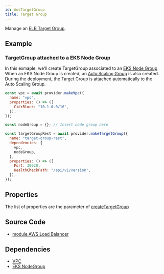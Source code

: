 ```yaml
---
id: AwsTargetGroup
title: Target Group
---
```


Manage an [ELB Target Group](https://docs.aws.amazon.com/elasticloadbalancing/latest/application/load-balancer-target-groups.html).

## Example

### TargetGroup attached to a EKS Node Group

In this exmaple, we'll create TargetGroup associated to an [EKS Node Group](../EKS/EksNodeGroup.md).
When an EKS Node Group is created, an [Auto Scaling Group](../AutoScaling/AutoScalingGroup.md) is also created. During the deployment, the Target Group is attached automatically to the Auto Scaling Group.

```js
const vpc = await provider.makeVpc({
  name: "vpc",
  properties: () => ({
    CidrBlock: "10.1.0.0/16",
  }),
});

const nodeGroup = {}; // Insert node group here

const targetGroupRest = await provider.makeTargetGroup({
  name: "target-group-rest",
  dependencies: {
    vpc,
    nodeGroup,
  },
  properties: () => ({
    Port: 30020,
    HealthCheckPath: "/api/v1/version",
  }),
});
```

## Properties

The list of properties are the parameter of [createTargetGroup](https://docs.aws.amazon.com/AWSJavaScriptSDK/latest/AWS/ELBv2.html#createTargetGroup-property)

## Source Code

- [module AWS Load Balancer]()

## Dependencies

- [VPC](../EC2/Vpc.md)
- [EKS NodeGroup](../EKS/EksNodeGroup.md)
